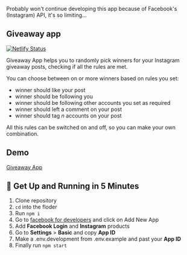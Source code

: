 Probably won't continue developing this app because of Facebook's (Instagram) API, it's so limiting...

## Giveaway app

[![Netlify Status](https://api.netlify.com/api/v1/badges/8f49ea71-f4f5-4bea-a0e8-505c73148a21/deploy-status)](https://app.netlify.com/sites/blissful-dubinsky-d021a8/deploys)

Giveaway App helps you to randomly pick winners for your Instagram giveaway posts, checking if all the rules are met. 

You can choose between on or more winners based on rules you set:

- winner should like your post
- winner should be following you
- winner should be following other accounts you set as required
- winner should left a comment on your post
- winner should tag *n* accounts on your post

All this rules can be switched on and off, so you can make your own combination.

## Demo
[Giveaway App](https://giveaway-app.netlify.com)

## 🚀 Get Up and Running in 5 Minutes

1. Clone repository
2. ```cd``` into the floder
3. Run ```npm i```
4. Go to [facebook for developers](https://developers.facebook.com/) and click on Add New App
5. Add **Facebook Login** and **Instagram** products
6. Go to **Settings** > **Basic** and copy **App ID**
7. Make a .env.development from .env.example and past your **App ID** 
8. Finally run ```npm start```

